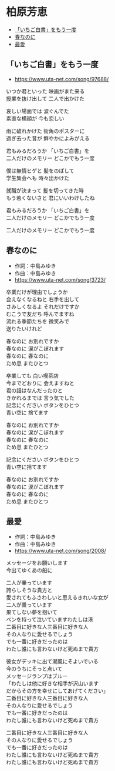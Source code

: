 
# 柏原芳恵 <!-- omit in toc -->

- [「いちご白書」をもう一度](#いちご白書をもう一度)
- [春なのに](#春なのに)
- [最愛](#最愛)


## 「いちご白書」をもう一度

- https://www.uta-net.com/song/97688/

いつか君といった 映画がまた来る<br>
授業を抜け出して 二人で出かけた<br>

哀しい場面では 涙ぐんでた<br>
素直な横顔が 今も恋しい<br>

雨に破れかけた 街角のポスターに<br>
過ぎ去った昔が 鮮やかによみがえる<br>

君もみるだろうか 「いちご白書」を<br>
二人だけのメモリー どこかでもう一度<br>

僕は無情ヒゲと 髪をのばして<br>
学生集会へも 時々出かけた<br>

就職が決まって 髪を切ってきた時<br>
もう若くないさと 君にいいわけしたね<br>

君もみるだろうか 「いちご白書」を<br>
二人だけのメモリー どこかでもう一度<br>

二人だけのメモリー どこかでもう一度<br>


## 春なのに

- 作詞：中島みゆき
- 作曲：中島みゆき
- https://www.uta-net.com/song/3723/

卒業だけが理由でしょうか<br>
会えなくなるねと 右手を出して<br>
さみしくなるよ それだけですか<br>
むこうで友だち 呼んでますね<br>
流れる季節たちを 微笑みで<br>
送りたいけれど<br>

春なのに お別れですか<br>
春なのに 涙がこぼれます<br>
春なのに 春なのに<br>
ため息 またひとつ<br>

卒業しても 白い喫茶店<br>
今までどおりに 会えますねと<br>
君の話はなんだったのと<br>
きかれるまでは 言う気でした<br>
記念にください ボタンをひとつ<br>
青い空に 捨てます<br>

春なのに お別れですか<br>
春なのに 涙がこぼれます<br>
春なのに 春なのに<br>
ため息 またひとつ<br>

記念にください ボタンをひとつ<br>
青い空に捨てます<br>

春なのに お別れですか<br>
春なのに 涙がこぼれます<br>
春なのに 春なのに<br>
ため息 またひとつ<br>


## 最愛

- 作詞：中島みゆき
- 作曲：中島みゆき
- https://www.uta-net.com/song/2008/

メッセージをお願いします<br>
今出てゆくあの船に<br>

二人が乗っています<br>
誇らしそうな貴方と<br>
愛されてもふさわしいと思えるきれいな女が<br>
二人が乗っています<br>
果てしない夢を抱いて<br>
ペンを持って泣いていますわたしは港<br>
二番目に好きな人三番目に好きな人<br>
その人なりに愛せるでしょう<br>
でも一番に好きだったのは<br>
わたし誰にも言わないけど死ぬまで貴方<br>

彼女がデッキに出て潮風にそよいでいる<br>
今のうちにそっと点いて<br>
メッセージランプはブルー<br>
「わたしは他に好きな相手が沢山います<br>
だからその方を幸せにしてあげてください」<br>
二番目に好きな人三番目に好きな人<br>
その人なりに愛せるでしょう<br>
でも一番に好きだったのは<br>
わたし誰にも言わないけど死ぬまで貴方<br>

二番目に好きな人三番目に好きな人<br>
その人なりに愛せるでしょう<br>
でも一番に好きだったのは<br>
わたし誰にも言わないけど死ぬまで貴方<br>
わたし誰にも言わないけど死ぬまで貴方<br>

